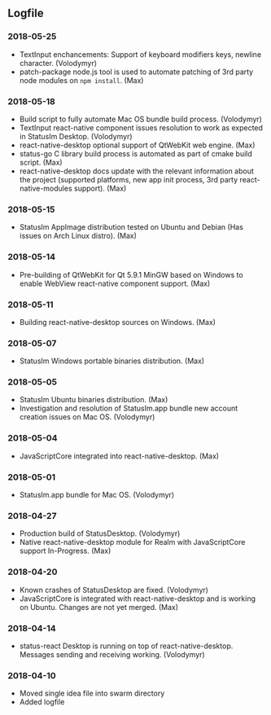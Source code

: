 ## Logfile

### 2018-05-25
- TextInput enchancements: Support of keyboard modifiers keys, newline character. (Volodymyr)
- patch-package node.js tool is used to automate patching of 3rd party node modules on `npm install`. (Max)

### 2018-05-18
- Build script to fully automate Mac OS bundle build process. (Volodymyr)
- TextInput react-native component issues resolution to work as expected in StatusIm Desktop. (Volodymyr)
- react-native-desktop optional support of QtWebKit web engine. (Max)
- status-go C library build process is automated as part of cmake build script. (Max)
- react-native-desktop docs update with the relevant information about the project (supported platforms, new app init process, 3rd party react-native-modules support). (Max)

### 2018-05-15
- StatusIm AppImage distribution tested on Ubuntu and Debian (Has issues on Arch Linux distro). (Max)

### 2018-05-14
- Pre-building of QtWebKit for Qt 5.9.1 MinGW based on Windows to enable WebView react-native component support. (Max)

### 2018-05-11
- Building react-native-desktop sources on Windows. (Max)

### 2018-05-07
- StatusIm Windows portable binaries distribution. (Max)

### 2018-05-05
- StatusIm Ubuntu binaries distribution. (Max)
- Investigation and resolution of StatusIm.app bundle new account creation issues on Mac OS. (Volodymyr)

### 2018-05-04  
- JavaScriptCore integrated into react-native-desktop. (Max)

### 2018-05-01
- StatusIm.app bundle for Mac OS. (Volodymyr)

### 2018-04-27
- Production build of StatusDesktop. (Volodymyr)
- Native react-native-desktop module for Realm with JavaScriptCore support In-Progress. (Max)

### 2018-04-20
- Known crashes of StatusDesktop are fixed. (Volodymyr)
- JavaScriptCore is integrated with react-native-desktop and is working on Ubuntu. Changes are not yet merged. (Max)

### 2018-04-14
- status-react Desktop is running on top of react-native-desktop. Messages sending and receiving working. (Volodymyr)

### 2018-04-10
- Moved single idea file into swarm directory
- Added logfile
